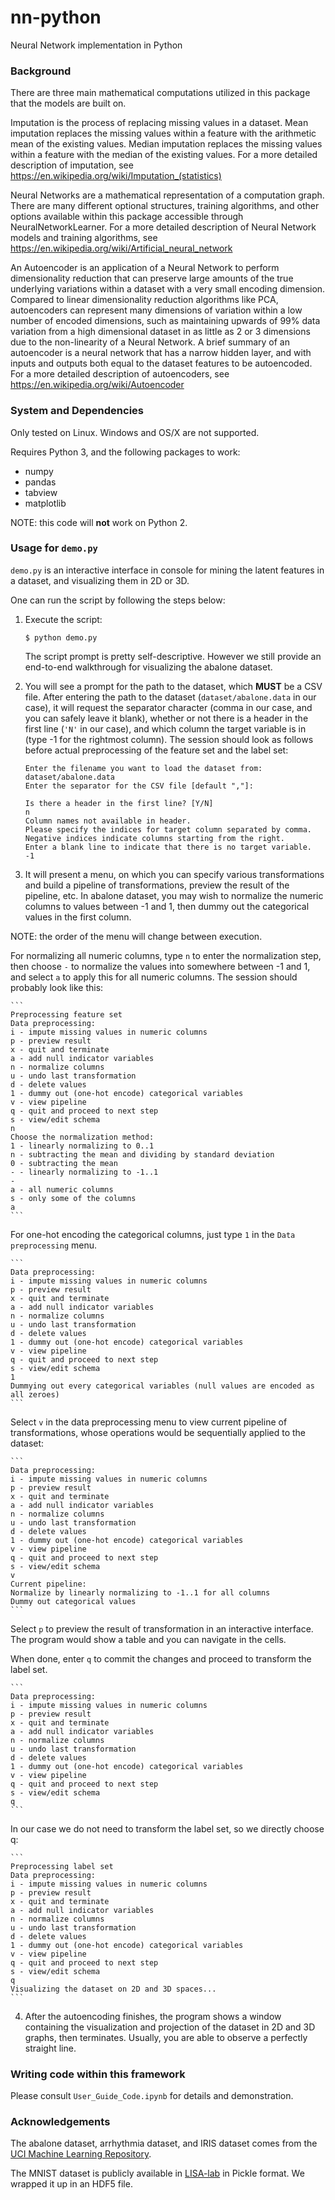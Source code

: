 # nn-python
Neural Network implementation in Python

### Background

There are three main mathematical computations utilized in this package that the models are built on.

Imputation is the process of replacing missing values in a dataset.
Mean imputation replaces the missing values within a feature with the arithmetic mean of the existing values.
Median imputation replaces the missing values within a feature with the median of the existing values.
For a more detailed description of imputation, see https://en.wikipedia.org/wiki/Imputation_(statistics)

Neural Networks are a mathematical representation of a computation graph.
There are many different optional structures, training algorithms, and other options available within this package
accessible through NeuralNetworkLearner.
For a more detailed description of Neural Network models and training algorithms,
see https://en.wikipedia.org/wiki/Artificial_neural_network

An Autoencoder is an application of a Neural Network to perform dimensionality reduction that can preserve
large amounts of the true underlying variations within a dataset with a very small encoding dimension.
Compared to linear dimensionality reduction algorithms like PCA, autoencoders can represent many dimensions
of variation within a low number of encoded dimensions, such as maintaining upwards of 99% data variation
from a high dimensional dataset in as little as 2 or 3 dimensions due to the non-linearity of a Neural Network.
A brief summary of an autoencoder is a neural network that has a narrow hidden layer, and with inputs and outputs
both equal to the dataset features to be autoencoded.
For a more detailed description of autoencoders, see https://en.wikipedia.org/wiki/Autoencoder


### System and Dependencies

Only tested on Linux.  Windows and OS/X are not supported.

Requires Python 3, and the following packages to work:

* numpy
* pandas
* tabview
* matplotlib

NOTE: this code will **not** work on Python 2.

### Usage for `demo.py`

`demo.py` is an interactive interface in console for mining the latent features in a dataset, and visualizing them in 2D or 3D.

One can run the script by following the steps below:

1. Execute the script:

    ```
    $ python demo.py
    ```
    
    The script prompt is pretty self-descriptive.  However we still provide an end-to-end walkthrough for visualizing the abalone dataset.
    
2. You will see a prompt for the path to the dataset, which **MUST** be a CSV file.  After entering the path to the dataset (`dataset/abalone.data` in our case), it will request the separator character (comma in our case, and you can safely leave it blank), whether or not there is a header in the first line (`'N'` in our case), and which column the target variable is in (type -1 for the rightmost column).  The session should look as follows before actual preprocessing of the feature set and the label set:

    ```
    Enter the filename you want to load the dataset from:
    dataset/abalone.data
    Enter the separator for the CSV file [default ","]:

    Is there a header in the first line? [Y/N]
    n
    Column names not available in header.
    Please specify the indices for target column separated by comma.
    Negative indices indicate columns starting from the right.
    Enter a blank line to indicate that there is no target variable.
    -1
    ```
    
3. It will present a menu, on which you can specify various transformations and build a pipeline of transformations, preview the result of the pipeline, etc.  In abalone dataset, you may wish to normalize the numeric columns to values between -1 and 1, then dummy out the categorical values in the first column.

  NOTE: the order of the menu will change between execution.

  For normalizing all numeric columns, type `n` to enter the normalization step, then choose `-` to normalize the values into somewhere between -1 and 1, and select `a` to apply this for all numeric columns.  The session should probably look like this:

    ```
    Preprocessing feature set
    Data preprocessing:
    i - impute missing values in numeric columns
    p - preview result
    x - quit and terminate
    a - add null indicator variables
    n - normalize columns
    u - undo last transformation
    d - delete values
    1 - dummy out (one-hot encode) categorical variables
    v - view pipeline
    q - quit and proceed to next step
    s - view/edit schema
    n
    Choose the normalization method:
    1 - linearly normalizing to 0..1
    n - subtracting the mean and dividing by standard deviation
    0 - subtracting the mean
    - - linearly normalizing to -1..1
    -
    a - all numeric columns
    s - only some of the columns
    a
    ```
    
  For one-hot encoding the categorical columns, just type `1` in the `Data preprocessing` menu.

    ```
    Data preprocessing:
    i - impute missing values in numeric columns
    p - preview result
    x - quit and terminate
    a - add null indicator variables
    n - normalize columns
    u - undo last transformation
    d - delete values
    1 - dummy out (one-hot encode) categorical variables
    v - view pipeline
    q - quit and proceed to next step
    s - view/edit schema
    1
    Dummying out every categorical variables (null values are encoded as all zeroes)
    ```

  Select `v` in the data preprocessing menu to view current pipeline of transformations, whose operations would be sequentially applied to the dataset:

    ```
    Data preprocessing:
    i - impute missing values in numeric columns
    p - preview result
    x - quit and terminate
    a - add null indicator variables
    n - normalize columns
    u - undo last transformation
    d - delete values
    1 - dummy out (one-hot encode) categorical variables
    v - view pipeline
    q - quit and proceed to next step
    s - view/edit schema
    v
    Current pipeline:
    Normalize by linearly normalizing to -1..1 for all columns
    Dummy out categorical values
    ```
    
  Select `p` to preview the result of transformation in an interactive interface.  The program would show a table and you can navigate in the cells.

  When done, enter `q` to commit the changes and proceed to transform the label set.
  
    ```
    Data preprocessing:
    i - impute missing values in numeric columns
    p - preview result
    x - quit and terminate
    a - add null indicator variables
    n - normalize columns
    u - undo last transformation
    d - delete values
    1 - dummy out (one-hot encode) categorical variables
    v - view pipeline
    q - quit and proceed to next step
    s - view/edit schema
    q
    ```
  
  In our case we do not need to transform the label set, so we directly choose q:
  
    ```
    Preprocessing label set
    Data preprocessing:
    i - impute missing values in numeric columns
    p - preview result
    x - quit and terminate
    a - add null indicator variables
    n - normalize columns
    u - undo last transformation
    d - delete values
    1 - dummy out (one-hot encode) categorical variables
    v - view pipeline
    q - quit and proceed to next step
    s - view/edit schema
    q
    Visualizing the dataset on 2D and 3D spaces...
    ```
    
4. After the autoencoding finishes, the program shows a window containing the visualization and projection of the dataset in 2D and 3D graphs, then terminates.  Usually, you are able to observe a perfectly straight line.

### Writing code within this framework

Please consult `User_Guide_Code.ipynb` for details and demonstration.

### Acknowledgements

The abalone dataset, arrhythmia dataset, and IRIS dataset comes from the [UCI Machine Learning Repository](http://archive.ics.uci.edu/ml).

The MNIST dataset is publicly available in [LISA-lab](http://www.iro.umontreal.ca/~lisa/deep/data/mnist/mnist.pkl.gz) in Pickle format.  We wrapped it up in an HDF5 file.
